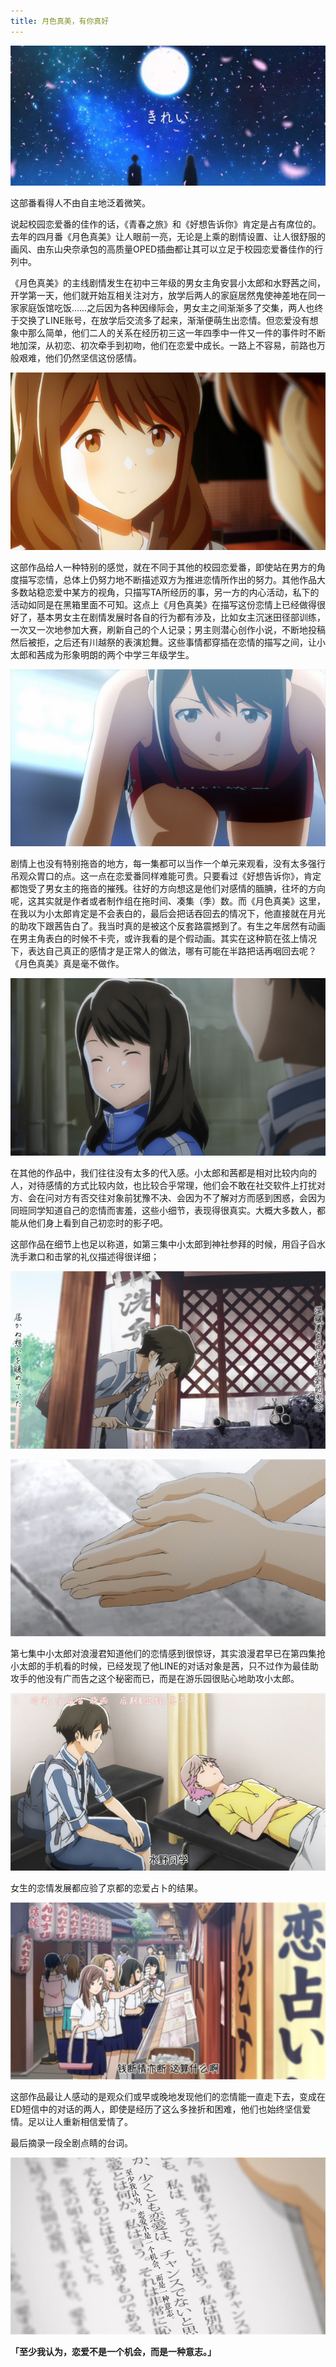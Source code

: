```yaml
---
title: 月色真美，有你真好
---
```


![月色](/assets/img/2018-04-19-Tsuki-1.png "Tsuki-1.png")

这部番看得人不由自主地泛着微笑。

说起校园恋爱番的佳作的话，《青春之旅》和《好想告诉你》肯定是占有席位的。去年的四月番《月色真美》让人眼前一亮，无论是上乘的剧情设置、让人很舒服的画风、由东山央奈承包的高质量OPED插曲都让其可以立足于校园恋爱番佳作的行列中。

《月色真美》的主线剧情发生在初中三年级的男女主角安昙小太郎和水野茜之间，开学第一天，他们就开始互相关注对方，放学后两人的家庭居然鬼使神差地在同一家家庭饭馆吃饭……之后因为各种因缘际会，男女主之间渐渐多了交集，两人也终于交换了LINE账号，在放学后交流多了起来，渐渐便萌生出恋情。但恋爱没有想象中那么简单，他们二人的关系在经历初三这一年四季中一件又一件的事件时不断地加深，从初恋、初次牵手到初吻，他们在恋爱中成长。一路上不容易，前路也万般艰难，他们仍然坚信这份感情。

![月色](/assets/img/2018-04-19-Tsuki-7.png "Tsuki-7.png")

这部作品给人一种特别的感觉，就在不同于其他的校园恋爱番，即使站在男方的角度描写恋情，总体上仍努力地不断描述双方为推进恋情所作出的努力。其他作品大多数站稳恋爱中某方的视角，只描写TA所经历的事，另一方的内心活动，私下的活动如同是在黑箱里面不可知。这点上《月色真美》在描写这份恋情上已经做得很好了，基本男女主在剧情发展时各自的行为都有涉及，比如女主沉迷田径部训练，一次又一次地参加大赛，刷新自己的个人记录；男主则潜心创作小说，不断地投稿然后被拒，之后还有川越祭的表演尬舞。这些事情都穿插在恋情的描写之间，让小太郎和茜成为形象明朗的两个中学三年级学生。

![月色](/assets/img/2018-04-19-Tsuki-8.png "Tsuki-8.png")

剧情上也没有特别拖沓的地方，每一集都可以当作一个单元来观看，没有太多强行吊观众胃口的点。这一点在恋爱番同样难能可贵。只要看过《好想告诉你》，肯定都饱受了男女主的拖沓的摧残。往好的方向想这是他们对感情的腼腆，往坏的方向呢，这其实就是作者或者制作组在拖时间、凑集（季）数。而《月色真美》这里，在我以为小太郎肯定是不会表白的，最后会把话吞回去的情况下，他直接就在月光的助攻下跟茜告白了。我当时真的是被这个反套路震撼到了。有生之年居然有动画在男主角表白的时候不卡壳，或许我看的是个假动画。其实在这种箭在弦上情况下，表达自己真正的感情才是正常人的做法，哪有可能在半路把话再咽回去呢？《月色真美》真是毫不做作。

![月色](/assets/img/2018-04-19-Tsuki-9.png "Tsuki-9.png")

在其他的作品中，我们往往没有太多的代入感。小太郎和茜都是相对比较内向的人，对待感情的方式比较内敛，也比较合乎常理，他们会不敢在社交软件上打扰对方、会在问对方有否交往对象前犹豫不决、会因为不了解对方而感到困惑，会因为同班同学知道自己的恋情而害羞，这些小细节，表现得很真实。大概大多数人，都能从他们身上看到自己初恋时的影子吧。

这部作品在细节上也足以称道，如第三集中小太郎到神社参拜的时候，用舀子舀水洗手漱口和击掌的礼仪描述得很详细；

![月色](/assets/img/2018-04-19-Tsuki-2.png "Tsuki-2.png")

![月色](/assets/img/2018-04-19-Tsuki-3.png "Tsuki-3.png")

第七集中小太郎对浪漫君知道他们的恋情感到很惊讶，其实浪漫君早已在第四集抢小太郎的手机看的时候，已经发现了他LINE的对话对象是茜，只不过作为最佳助攻手的他没有广而告之这个秘密而已，而是在游乐园很贴心地助攻小太郎。

![月色](/assets/img/2018-04-19-Tsuki-4.png "Tsuki-4.png")

女生的恋情发展都应验了京都的恋爱占卜的结果。

![月色](/assets/img/2018-04-19-Tsuki-5.png "Tsuki-5.png")

这部作品最让人感动的是观众们或早或晚地发现他们的恋情能一直走下去，变成在ED短信中的对话的两人，即使是经历了这么多挫折和困难，他们也始终坚信爱情。足以让人重新相信爱情了。

最后摘录一段全剧点睛的台词。

![月色](/assets/img/2018-04-19-Tsuki-6.png "Tsuki-6.png")

**「至少我认为，恋爱不是一个机会，而是一种意志。」**